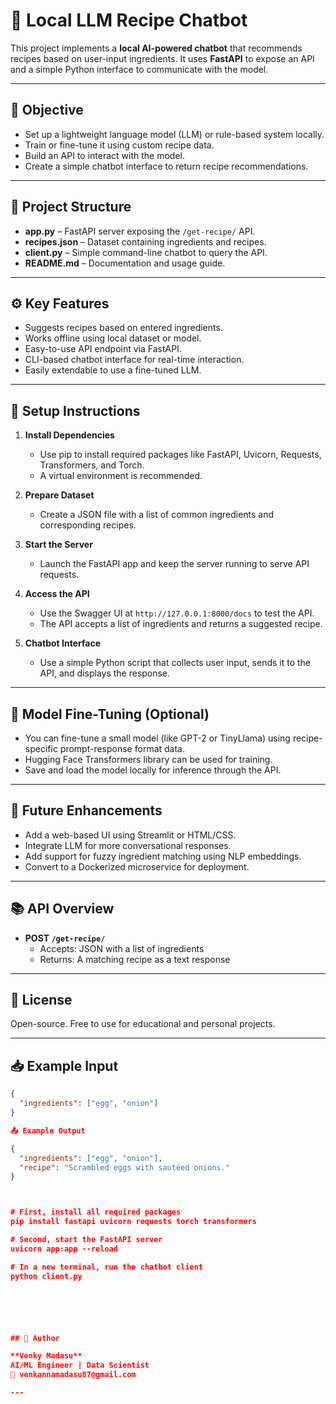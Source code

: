 # 🍳 Local LLM Recipe Chatbot

This project implements a **local AI-powered chatbot** that recommends recipes based on user-input ingredients. It uses **FastAPI** to expose an API and a simple Python interface to communicate with the model.

---

## 📌 Objective

- Set up a lightweight language model (LLM) or rule-based system locally.
- Train or fine-tune it using custom recipe data.
- Build an API to interact with the model.
- Create a simple chatbot interface to return recipe recommendations.

---

## 🧱 Project Structure

- **app.py** – FastAPI server exposing the `/get-recipe/` API.
- **recipes.json** – Dataset containing ingredients and recipes.
- **client.py** – Simple command-line chatbot to query the API.
- **README.md** – Documentation and usage guide.

---

## ⚙️ Key Features

- Suggests recipes based on entered ingredients.
- Works offline using local dataset or model.
- Easy-to-use API endpoint via FastAPI.
- CLI-based chatbot interface for real-time interaction.
- Easily extendable to use a fine-tuned LLM.

---

## 🔧 Setup Instructions

1. **Install Dependencies**
   - Use pip to install required packages like FastAPI, Uvicorn, Requests, Transformers, and Torch.
   - A virtual environment is recommended.

2. **Prepare Dataset**
   - Create a JSON file with a list of common ingredients and corresponding recipes.

3. **Start the Server**
   - Launch the FastAPI app and keep the server running to serve API requests.

4. **Access the API**
   - Use the Swagger UI at `http://127.0.0.1:8000/docs` to test the API.
   - The API accepts a list of ingredients and returns a suggested recipe.

5. **Chatbot Interface**
   - Use a simple Python script that collects user input, sends it to the API, and displays the response.

---

## 🧠 Model Fine-Tuning (Optional)

- You can fine-tune a small model (like GPT-2 or TinyLlama) using recipe-specific prompt-response format data.
- Hugging Face Transformers library can be used for training.
- Save and load the model locally for inference through the API.

---

## 🚀 Future Enhancements

- Add a web-based UI using Streamlit or HTML/CSS.
- Integrate LLM for more conversational responses.
- Add support for fuzzy ingredient matching using NLP embeddings.
- Convert to a Dockerized microservice for deployment.

---

## 📚 API Overview

- **POST `/get-recipe/`**
  - Accepts: JSON with a list of ingredients
  - Returns: A matching recipe as a text response

---

## 📄 License

Open-source. Free to use for educational and personal projects.

---



## 📥 Example Input

```json
{
  "ingredients": ["egg", "onion"]
}

📤 Example Output

{
  "ingredients": ["egg", "onion"],
  "recipe": "Scrambled eggs with sautéed onions."
}



# First, install all required packages
pip install fastapi uvicorn requests torch transformers

# Second, start the FastAPI server
uvicorn app:app --reload

# In a new terminal, run the chatbot client
python client.py






## 👤 Author

**Venky Madasu**  
AI/ML Engineer | Data Scientist  
📧 venkannamadasu87@gmail.com

---
